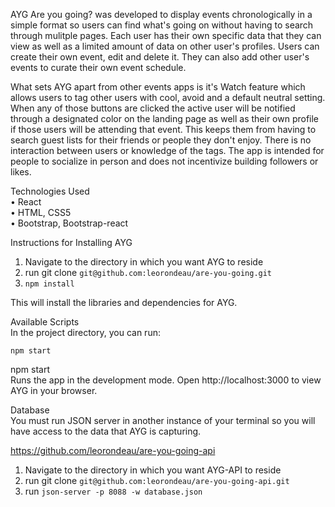 AYG Are you going? was developed to display events chronologically in a simple format so users can find what's going on without having to search through mulitple pages. Each user has their own specific data that they can view as well as a limited amount of data on other user's profiles. Users can create their own event, edit and delete it. They can also add other user's events to curate their own event schedule.

What sets AYG apart from other events apps is it's Watch feature which allows users to tag other users with cool, avoid and a default neutral setting. When any of those buttons are clicked the active user will be notified through a designated color on the landing page as well as their own profile if those users will be attending that event. This keeps them from having to search guest lists for their friends or people they don't enjoy. There is no interaction between users or knowledge of the tags. The app is intended for people to socialize in person and does not incentivize building followers or likes. 

Technologies Used
<br>• React
<br>• HTML, CSS5
<br>• Bootstrap, Bootstrap-react



Instructions for Installing AYG

1. Navigate to the directory in which you want AYG to reside
2. run git clone `git@github.com:leorondeau/are-you-going.git`
3. `npm install`

This will install the libraries and dependencies for AYG.

Available Scripts
<br>In the project directory, you can run:

`npm start`

npm start
<br>Runs the app in the development mode. Open http://localhost:3000 to view AYG in your browser.

Database
<br>You must run JSON server in another instance of your terminal so you will have access to the data that AYG is capturing. 

https://github.com/leorondeau/are-you-going-api

1. Navigate to the directory in which you want AYG-API to reside
2. run git clone `git@github.com:leorondeau/are-you-going-api.git`
3. run `json-server -p 8088 -w database.json`



